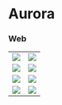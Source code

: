 # Aurora
### Web

<table>
    <tr>
        <td>
            <img src="https://i.imgur.com/uLXh6FJ.png"/>
        </td>
        <td>
            <img src="https://i.imgur.com/QuKGc9u.png"/>
        </td>
    </tr>
    <tr>
        <td>
        <img src="https://i.imgur.com/lr9ipha.png"/>
        </td>
        <td>
            <img src="https://i.imgur.com/TWD4o4l.png"/>
        </td>
    </tr>
     <tr>
        <td>
        <img src="https://i.imgur.com/eVeIGcB.png"/>
        </td>
        <td>
            <img src="https://i.imgur.com/a4cKjIs.png"/>
        </td>
    </tr>
   <tr>
        <td>
        <img src="https://i.imgur.com/sNW08v3.png"/>
        </td>
        <td>
            <img src="https://i.imgur.com/p10gwbF.png"/>
        </td>
    </tr>
</table>

